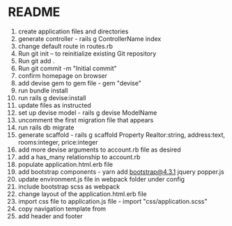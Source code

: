 # README

1. create application files and directories
2. generate controller - rails g ControllerName index
3. change default route in routes.rb
4. Run git init – to reinitialize existing Git repository 
5. Run git add . 
6. Run git commit -m "Initial commit"
7. confirm homepage on browser
8. add devise gem to gem file - gem "devise"
9. run bundle install
10. run rails g devise:install
11. update files as instructed
12. set up devise model - rails g devise ModelName
13. uncomment the first migration file that appears
14. run rails db migrate
15. generate scaffold - rails g scaffold Property Realtor:string, address:text, rooms:integer, price:integer
16. add more devise arguments to account.rb file as desired
17. add a has_many relationship to account.rb
18. populate application.html.erb file
19. add bootstrap components - yarn add bootstrap@4.3.1 jquery popper.js
20. update environment.js file in webpack folder under config 
21. include bootstrap scss as webpack 
22. change layout of the application.html.erb file
23. import css file to application.js file - import "css/application.scss"
20. copy navigation template from 
21. add header and footer

